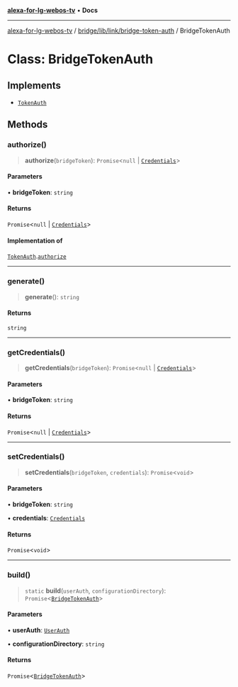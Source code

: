 [**alexa-for-lg-webos-tv**](../../../../../README.md) • **Docs**

***

[alexa-for-lg-webos-tv](../../../../../modules.md) / [bridge/lib/link/bridge-token-auth](../README.md) / BridgeTokenAuth

# Class: BridgeTokenAuth

## Implements

- [`TokenAuth`](../../token-auth/interfaces/TokenAuth.md)

## Methods

### authorize()

> **authorize**(`bridgeToken`): `Promise`\<`null` \| [`Credentials`](../../credentials/interfaces/Credentials.md)\>

#### Parameters

• **bridgeToken**: `string`

#### Returns

`Promise`\<`null` \| [`Credentials`](../../credentials/interfaces/Credentials.md)\>

#### Implementation of

[`TokenAuth`](../../token-auth/interfaces/TokenAuth.md).[`authorize`](../../token-auth/interfaces/TokenAuth.md#authorize)

***

### generate()

> **generate**(): `string`

#### Returns

`string`

***

### getCredentials()

> **getCredentials**(`bridgeToken`): `Promise`\<`null` \| [`Credentials`](../../credentials/interfaces/Credentials.md)\>

#### Parameters

• **bridgeToken**: `string`

#### Returns

`Promise`\<`null` \| [`Credentials`](../../credentials/interfaces/Credentials.md)\>

***

### setCredentials()

> **setCredentials**(`bridgeToken`, `credentials`): `Promise`\<`void`\>

#### Parameters

• **bridgeToken**: `string`

• **credentials**: [`Credentials`](../../credentials/interfaces/Credentials.md)

#### Returns

`Promise`\<`void`\>

***

### build()

> `static` **build**(`userAuth`, `configurationDirectory`): `Promise`\<[`BridgeTokenAuth`](BridgeTokenAuth.md)\>

#### Parameters

• **userAuth**: [`UserAuth`](../../user-auth/classes/UserAuth.md)

• **configurationDirectory**: `string`

#### Returns

`Promise`\<[`BridgeTokenAuth`](BridgeTokenAuth.md)\>
